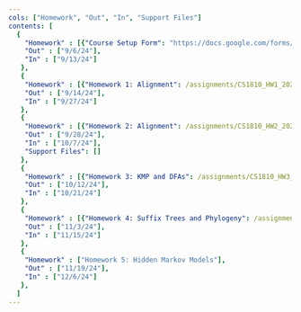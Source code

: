 ```yaml
---
cols: ["Homework", "Out", "In", "Support Files"]
contents: [
  {
    "Homework" : [{"Course Setup Form": "https://docs.google.com/forms/d/e/1FAIpQLSfc2zgSWRQuGHoB1KkNLuLgVSAcCFr4vej97KqOEI8VwoNccQ/viewform?usp=sf_link"}],
    "Out" : ["9/6/24"],
    "In" : ["9/13/24"]
   },
   {
    "Homework" : [{"Homework 1: Alignment": /assignments/CS1810_HW1_2024.pdf}],
    "Out" : ["9/14/24"],
    "In" : ["9/27/24"]
   },
   {
    "Homework" : [{"Homework 2: Alignment": /assignments/CS1810_HW2_2024.pdf}],
    "Out" : ["9/28/24"],
    "In" : ["10/7/24"],
    "Support Files": []
   },
   {
    "Homework" : [{"Homework 3: KMP and DFAs": /assignments/CS1810_HW3_2024.pdf}],
    "Out" : ["10/12/24"],
    "In" : ["10/21/24"]
   },
   {
    "Homework" : [{"Homework 4: Suffix Trees and Phylogeny": /assignments/CS1810_HW4_2024.pdf}],
    "Out" : ["11/3/24"],
    "In" : ["11/15/24"]
   },
   {
    "Homework" : ["Homework 5: Hidden Markov Models"],
    "Out" : ["11/19/24"],
    "In" : ["12/6/24"]
   },
  ]
---
```

<!-- link format (include braces) {"Homework 1: Alignment": "https://google.com"} -->
